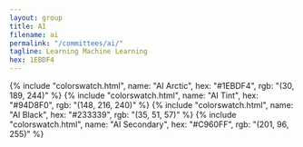 ```yaml
---
layout: group
title: AI
filename: ai
permalink: "/committees/ai/"
tagline: Learning Machine Learning
hex: 1EBDF4
---
```

{% include "colorswatch.html", name: "AI Arctic", hex: "#1EBDF4", rgb: "(30, 189, 244)" %}
{% include "colorswatch.html", name: "AI Tint", hex: "#94D8F0", rgb: "(148, 216, 240)" %}
{% include "colorswatch.html", name: "AI Black", hex: "#233339", rgb: "(35, 51, 57)" %}
{% include "colorswatch.html", name: "AI Secondary", hex: "#C960FF", rgb: "(201, 96, 255)" %}
